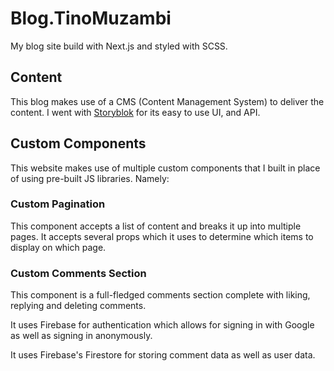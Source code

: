 # Blog.TinoMuzambi

My blog site build with Next.js and styled with SCSS.

## Content

This blog makes use of a CMS (Content Management System) to deliver the content. I went with [Storyblok](https://www.storyblok.com/) for its easy to use UI, and API.

## Custom Components

This website makes use of multiple custom components that I built in place of using pre-built JS libraries. Namely:

### Custom Pagination

This component accepts a list of content and breaks it up into multiple pages. It accepts several props which it uses to determine which items to display on which page.

### Custom Comments Section

This component is a full-fledged comments section complete with liking, replying and deleting comments.

It uses Firebase for authentication which allows for signing in with Google as well as signing in anonymously.

It uses Firebase's Firestore for storing comment data as well as user data.

